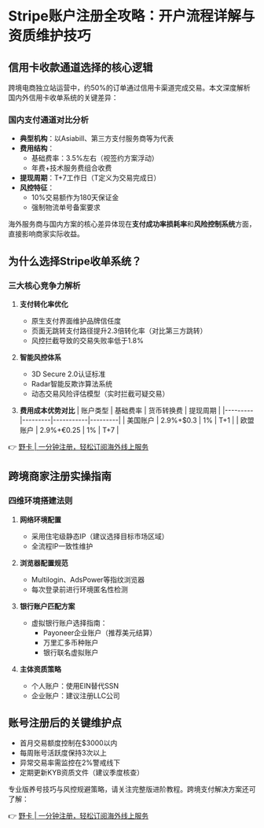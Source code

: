 # Stripe账户注册全攻略：开户流程详解与资质维护技巧

## 信用卡收款通道选择的核心逻辑
跨境电商独立站运营中，约50%的订单通过信用卡渠道完成交易。本文深度解析国内外信用卡收单系统的关键差异：

### 国内支付通道对比分析
- **典型机构**：以Asiabill、第三方支付服务商等为代表
- **费用结构**：
  - 基础费率：3.5%左右（视签约方案浮动）
  - 年费+技术服务费组合收费
- **提现周期**：T+7工作日（T定义为交易完成日）
- **风控特征**：
  - 10%交易额作为180天保证金
  - 强制物流单号备案要求

海外服务商与国内方案的核心差异体现在**支付成功率损耗率**和**风险控制系统**方面，直接影响商家实际收益。

## 为什么选择Stripe收单系统？
### 三大核心竞争力解析
1. **支付转化率优化**
   - 原生支付界面维护品牌信任度
   - 页面无跳转支付路径提升2.3倍转化率（对比第三方跳转）
   - 风控拦截导致的交易失败率低于1.8%

2. **智能风控体系**
   - 3D Secure 2.0认证标准
   - Radar智能反欺诈算法系统
   - 动态交易风险评估模型（实时拦截可疑交易）

3. **费用成本优势对比**
   | 账户类型 | 基础费率 | 货币转换费 | 提现周期 |
   |---------|---------|-----------|---------|
   | 美国账户 | 2.9%+$0.3 | 1% | T+1 |
   | 欧盟账户 | 2.9%+€0.25 | 1% | T+7 |
   
👉 [野卡 | 一分钟注册，轻松订阅海外线上服务](https://bbtdd.com/yeka)

## 跨境商家注册实操指南
### 四维环境搭建法则
1. **网络环境配置**
   - 采用住宅级静态IP（建议选择目标市场区域）
   - 全流程IP一致性维护

2. **浏览器配置规范**
   - Multilogin、AdsPower等指纹浏览器
   - 每次登录前进行环境匿名性检测

3. **银行账户匹配方案**
   - 虚拟银行账户选择指南：
     - Payoneer企业账户（推荐美元结算）
     - 万里汇多币种账户
     - 银行联名虚拟账户

4. **主体资质策略**
   - 个人账户：使用EIN替代SSN
   - 企业账户：建议注册LLC公司

## 账号注册后的关键维护点
- 首月交易额度控制在$3000以内
- 每周账号活跃度保持3次以上
- 异常交易率需监控在2%警戒线下
- 定期更新KYB资质文件（建议季度核查）

专业版养号技巧与风控规避策略，请关注完整版进阶教程。跨境支付解决方案还可了解：

👉 [野卡 | 一分钟注册，轻松订阅海外线上服务](https://bbtdd.com/yeka)